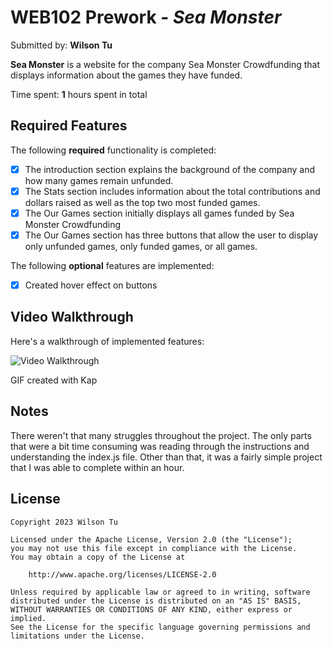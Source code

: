 # WEB102 Prework - _Sea Monster_

Submitted by: **Wilson Tu**

**Sea Monster** is a website for the company Sea Monster Crowdfunding that displays information about the games they have funded.

Time spent: **1** hours spent in total

## Required Features

The following **required** functionality is completed:

- [x] The introduction section explains the background of the company and how many games remain unfunded.
- [x] The Stats section includes information about the total contributions and dollars raised as well as the top two most funded games.
- [x] The Our Games section initially displays all games funded by Sea Monster Crowdfunding
- [x] The Our Games section has three buttons that allow the user to display only unfunded games, only funded games, or all games.

The following **optional** features are implemented:

- [x] Created hover effect on buttons

## Video Walkthrough

Here's a walkthrough of implemented features:

<img src="https://im4.ezgif.com/tmp/ezgif-4-3e34a05a79.gif" title="Video Walkthrough" width='' alt='Video Walkthrough'/>

<!-- Replace this with whatever GIF tool you used! -->

GIF created with Kap

## Notes

There weren't that many struggles throughout the project. The only parts that were a bit time consuming was reading through the instructions and understanding the index.js file. Other than that, it was a fairly simple project that I was able to complete within an hour.

## License

    Copyright 2023 Wilson Tu

    Licensed under the Apache License, Version 2.0 (the "License");
    you may not use this file except in compliance with the License.
    You may obtain a copy of the License at

        http://www.apache.org/licenses/LICENSE-2.0

    Unless required by applicable law or agreed to in writing, software
    distributed under the License is distributed on an "AS IS" BASIS,
    WITHOUT WARRANTIES OR CONDITIONS OF ANY KIND, either express or implied.
    See the License for the specific language governing permissions and
    limitations under the License.
